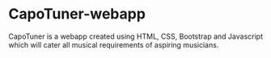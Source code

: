 # CapoTuner-webapp
CapoTuner is a webapp created using HTML, CSS, Bootstrap and Javascript which will cater all musical requirements of aspiring musicians.
